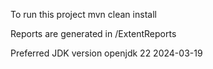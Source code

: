 To run this project
mvn clean install

Reports are generated in /ExtentReports

Preferred JDK version openjdk 22 2024-03-19

